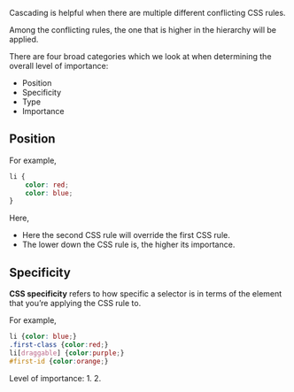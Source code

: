 Cascading is helpful when there are multiple different conflicting CSS rules.

Among the conflicting rules, the one that is higher in the hierarchy will be applied.

There are four broad categories which we look at when determining the overall level of importance:
- Position
- Specificity
- Type
- Importance

## Position

For example,
```css
li {
	color: red;
	color: blue;
}
```

Here,
- Here the second CSS rule will override the first CSS rule.
- The lower down the CSS rule is, the higher its importance.

## Specificity

**CSS specificity** refers to how specific a selector is in terms of the element that you’re applying the CSS rule to.

For example,
```css
li {color: blue;}
.first-class {color:red;}
li[draggable] {color:purple;}
#first-id {color:orange;}
```

Level of importance:
1. 
2. 
